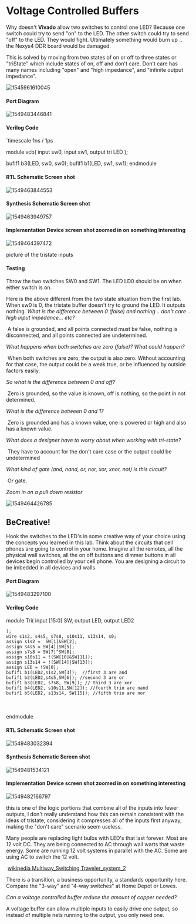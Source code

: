 # Voltage Controlled Buffers  
Why doesn't **Vivado** allow two switches to control one LED?  Because one switch could try to send "on" to the LED. The other switch could try to send "off" to the LED.  They would fight.  Ultimately something would burn up .. the Nexys4 DDR board would be damaged. 

This is solved by moving from two states of on or off to three states or "triState" which include states of on, off and don't care.  Don't care has many names including "open" and "high  impedance", and "infinite output impedance".



![1545961610045](1545961610045.png)



#### Port Diagram

![1549483446841](1549483446841.png)

#### Verilog Code

`timescale 1ns / 1ps

module vcb(
   input  sw0,
   input  sw1,
   output tri LED
   );

   bufif1 b3(LED, sw0, sw0);
   bufif1 b1(LED, sw1, sw1);
endmodule

#### RTL Schematic Screen shot

![1549463844553](1549463844553.png)

#### Synthesis Schematic Screen shot

![1549463949757](1549463949757.png)

#### Implementation Device screen shot zoomed in on something interesting  

![1549464397472](1549464397472.png)

picture of the tristate inputs

#### Testing

Throw the two switches SW0 and SW1. The LED  LD0 should be on when either switch is on.

Here is the above different from the two state situation from the first lab.  When sw0 is 0, the tristate buffer doesn't try to ground the LED. It outputs nothing. *What is the difference between 0 (false) and nothing .. don't care .. high input impedance... etc?* 

​	A false is grounded, and all points connected must be false, nothing is disconnected, and all points connected are undetermined.

*What happens when both switches are zero (false)? What could happen?*

​	When both switches are zero, the output is also zero. Without accounting for that case, the output could be a weak true, or be influenced by  outside factors easily.

*So what is the difference between 0 and off?* 

​	Zero is grounded, so the value is known, off is nothing, so the point in not determined.

*What is the difference between 0 and 1?* 

​	Zero is grounded and has a known value, one is powered or high and also has a known value.

*What does a designer have to worry about when working with tri-state?* 

​	They have to account for the don't care case or the output could be undetermined

*What kind of gate (and, nand, or, nor, xor, xnor, not) is this circuit?*

​	Or gate.

*Zoom in on a pull down resistor*

![1549464426785](1549464426785.png)

## BeCreative!

Hook the switches to the LED's in some creative way of your choice using the concepts you learned in this lab.  Think about the circuits that cell phones are going to control in your home. Imagine all the remotes, all the physical wall switches, all the on off  buttons and dimmer buttons in all devices begin controlled by your cell phone. You are designing a circuit to be imbedded in all devices and walls. 

#### Port Diagram

![1549483297100](1549483297100.png)

#### Verilog Code

module Tri(
    input [15:0] SW,
    output LED,
    output LED2

    );
    wire s1s2, s4s5, s7s8, s10s11, s13s14, s0;
    assign s1s2 =  SW[1]&SW[2];
    assign s4s5 = SW[4]|SW[5];
    assign s7s8 = SW[7]^SW[8];
    assign s10s11 = !(SW[10]&SW[11]);
    assign s13s14 = !(SW[14]|SW[13]);
    assign LED = !SW[0];
    bufif1 b1(LED2,s1s2,SW[3]);  //first 3 are and
    bufif1 b2(LED2,s4s5,SW[6]); //second 3 are or
    bufif1 b3(LED2, s7s8, SW[9]); // third 3 are xor
    bufif1 b4(LED2, s10s11,SW[12]); //fourth trio are nand
    bufif1 b5(LED2, s13s14, SW[15]); //fifth trio are nor

​    
​    
endmodule

#### RTL Schematic Screen shot

![1549483032394](1549483032394.png)

#### Synthesis Schematic Screen shot

![1549481534121](1549481534121.png)

#### Implementation Device screen shot zoomed in on something interesting

![1549482166797](1549482166797.png)

this is one of the logic portions that combine all of the inputs into fewer outputs, I don't really understand how this can remain consistent with the ideas of tristate, considering it compresses all of the inputs first anyway, making the "don't care" scenario seem useless.

Many people are replacing light bulbs with LED's that last forever. Most are 12 volt DC.  They are being connected to AC through wall warts that waste energy. Some are running 12 volt systems in parallel with the AC. Some are using AC to switch the 12 volt. 

​	[wikipedia Multiway_Switching Traveler_system_2](https://en.wikipedia.org/wiki/Multiway_switching#Traveler_system_2)

There is a transition, a business opportunity, a standards opportunity here.  Compare the "3-way" and "4-way switches" at Home Depot or Lowes.  

*Can a voltage controlled buffer reduce the amount of copper needed?*

A voltage buffer can allow multiple inputs to easily drive one output, so instead of multiple nets running to the output, you only need one.



